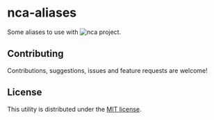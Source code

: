 # nca-aliases

Some aliases to use with ![nca](https://github.com/FlamingTuri/nca) project.


## Contributing

Contributions, suggestions, issues and feature requests are welcome!


## License

This utility is distributed under the [MIT license](LICENSE).
